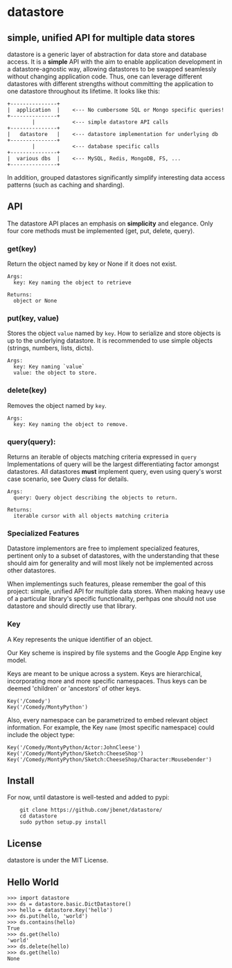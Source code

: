 # datastore

## simple, unified API for multiple data stores

datastore is a generic layer of abstraction for data store and database access.
It is a **simple** API with the aim to enable application development in a
datastore-agnostic way, allowing datastores to be swapped seamlessly without
changing application code. Thus, one can leverage different datastores with
different strengths without committing the application to one datastore
throughout its lifetime. It looks like this:

    +---------------+
    |  application  |    <--- No cumbersome SQL or Mongo specific queries!
    +---------------+
            |            <--- simple datastore API calls
    +---------------+
    |   datastore   |    <--- datastore implementation for underlying db
    +---------------+
            |            <--- database specific calls
    +---------------+
    |  various dbs  |    <--- MySQL, Redis, MongoDB, FS, ...
    +---------------+

In addition, grouped datastores significantly simplify interesting data access
patterns (such as caching and sharding).

## API

The datastore API places an emphasis on  **simplicity** and elegance. Only four
core methods must be implemented (get, put, delete, query).

### get(key)

Return the object named by key or None if it does not exist.

    Args:
      key: Key naming the object to retrieve

    Returns:
      object or None

### put(key, value)

Stores the object `value` named by `key`.
How to serialize and store objects is up to the underlying datastore.
It is recommended to use simple objects (strings, numbers, lists, dicts).

    Args:
      key: Key naming `value`
      value: the object to store.

### delete(key)

Removes the object named by `key`.

    Args:
      key: Key naming the object to remove.

### query(query):

Returns an iterable of objects matching criteria expressed in `query`
Implementations of query will be the largest differentiating factor
amongst datastores. All datastores **must** implement query, even using
query's worst case scenario, see Query class for details.

    Args:
      query: Query object describing the objects to return.

    Returns:
      iterable cursor with all objects matching criteria


### Specialized Features

Datastore implementors are free to implement specialized features, pertinent
only to a subset of datastores, with the understanding that these should aim
for generality and will most likely not be implemented across other datastores.

When implementings such features, please remember the goal of this project:
simple, unified API for multiple data stores. When making heavy use of a
particular library's specific functionality, perhpas one should not use
datastore and should directly use that library.

### Key

A Key represents the unique identifier of an object.

Our Key scheme is inspired by file systems and the Google App Engine key
model.

Keys are meant to be unique across a system. Keys are hierarchical,
incorporating more and more specific namespaces. Thus keys can be deemed
'children' or 'ancestors' of other keys.

    Key('/Comedy')
    Key('/Comedy/MontyPython')

Also, every namespace can be parametrized to embed relevant object
information. For example, the Key `name` (most specific namespace) could
include the object type:

    Key('/Comedy/MontyPython/Actor:JohnCleese')
    Key('/Comedy/MontyPython/Sketch:CheeseShop')
    Key('/Comedy/MontyPython/Sketch:CheeseShop/Character:Mousebender')


## Install

For now, until datastore is well-tested and added to pypi:

        git clone https://github.com/jbenet/datastore/
        cd datastore
        sudo python setup.py install


## License

datastore is under the MIT License.

## Hello World

    >>> import datastore
    >>> ds = datastore.basic.DictDatastore()
    >>> hello = datastore.Key('hello')
    >>> ds.put(hello, 'world')
    >>> ds.contains(hello)
    True
    >>> ds.get(hello)
    'world'
    >>> ds.delete(hello)
    >>> ds.get(hello)
    None
